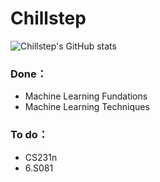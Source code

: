 # Chillstep
![Chillstep's GitHub stats](https://github-readme-stats.vercel.app/api?username=Chillstepp&bg_color=30,e96443,904e95&title_color=fff&text_color=fff&show_icons=true)

### Done：
 - Machine Learning Fundations
 - Machine Learning Techniques

### To do：
 - CS231n
 - 6.S081
